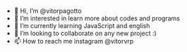 - 👋 Hi, I’m @vitorpagotto
- 👀 I’m interested in learn more about codes and programs
- 🌱 I’m currently learning JavaScript and english
- 💞️ I’m looking to collaborate on any new project :)
- 📫 How to reach me instagram @vitorvrp

<!---
vitorpagotto/vitorpagotto is a ✨ special ✨ repository because its `README.md` (this file) appears on your GitHub profile.
You can click the Preview link to take a look at your changes.
--->
